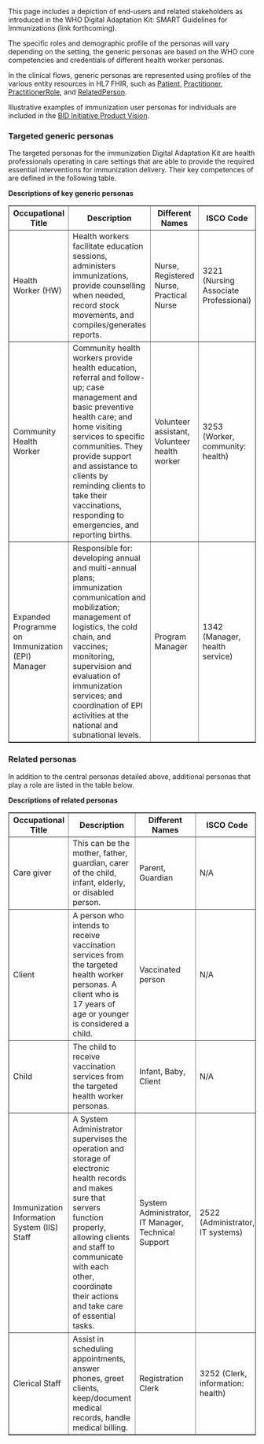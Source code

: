 This page includes a depiction of end-users and related stakeholders as introduced in the WHO Digital Adaptation Kit: SMART Guidelines for
Immunizations (link forthcoming).

The specific roles and demographic profile of the personas will vary depending on the setting, the generic personas are based on the WHO core competencies and credentials of different health worker personas.

In the clinical flows, generic personas are represented using profiles of the various entity resources in HL7 FHIR, such as [Patient](http://hl7.org/fhir/patient), [Practitioner](http://hl7.org/fhir/practitioner), [PractitionerRole](http://hl7.org/fhir/practitionerrole), and [RelatedPerson](http://hl7.org/fhir/relatedperson).

Illustrative examples of immunization user personas for individuals are included in the [BID Initiative Product Vision](https://www.path.org/resources/product-vision-for-the-better-immunization-data-bid-initiative/).

### Targeted generic personas

The targeted personas for the immunization Digital Adaptation Kit are
health professionals operating in care settings that are able to provide
the required essential interventions for immunization delivery. Their
key competences of are defined in the following table.

**Descriptions of key generic personas**

<table border="1" class="dataframe table table-striped table-bordered">
  <thead>
    <tr>
      <th>Occupational Title</th>
      <th>Description</th>
      <th>Different Names</th>
      <th>ISCO Code</th>
    </tr>
  </thead>
  <tbody>
    <tr>
      <td>Health Worker (HW)</td>
      <td>Health workers facilitate education sessions, administers immunizations, provide counselling when needed, record stock movements, and compiles/generates reports.</td>
      <td>Nurse, Registered Nurse, Practical Nurse</td>
      <td>3221 (Nursing Associate Professional)</td>
    </tr>
    <tr>
      <td>Community Health Worker</td>
      <td>Community health workers provide health education, referral and follow-up; case management and basic preventive health care; and home visiting services to specific communities. They provide support and assistance to clients by reminding clients to take their vaccinations, responding to emergencies, and reporting births.</td>
      <td>Volunteer assistant, Volunteer health worker</td>
      <td>3253 (Worker, community: health)</td>
    </tr>
    <tr>
      <td>Expanded Programme on Immunization (EPI) Manager</td>
      <td>Responsible for: developing annual and multi-annual plans; immunization communication and mobilization; management of logistics, the cold chain, and vaccines; monitoring, supervision and evaluation of immunization services; and coordination of EPI activities at the national and subnational levels.</td>
      <td>Program Manager</td>
      <td>1342 (Manager, health service)</td>
    </tr>
  </tbody>
</table>
    
### Related personas
In addition to the central personas detailed above, additional personas that play a role are listed in the table below.

**Descriptions of related personas**

<table border="1" class="dataframe table table-striped table-bordered">
  <thead>
    <tr>
      <th>Occupational Title</th>
      <th>Description</th>
      <th>Different Names</th>
      <th>ISCO Code</th>
    </tr>
  </thead>
  <tbody>
    <tr>
      <td>Care giver</td>
      <td>This can be the mother, father, guardian, carer of the child, infant, elderly, or disabled person.</td>
      <td>Parent, Guardian</td>
      <td>N/A</td>
    </tr>
    <tr>
      <td>Client</td>
      <td>A person who intends to receive vaccination services from the targeted health worker personas. A client who is 17 years of age or younger is considered a child.</td>
      <td>Vaccinated person</td>
      <td>N/A</td>
    </tr>
    <tr>
      <td>Child</td>
      <td>The child to receive vaccination services from the targeted health worker personas.</td>
      <td>Infant, Baby, Client</td>
      <td>N/A</td>
    </tr>
    <tr>
      <td>Immunization Information System (IIS) Staff</td>
      <td>A System Administrator supervises the operation and storage of electronic health records and makes sure that servers function properly, allowing clients and staff to communicate with each other, coordinate their actions and take care of essential tasks.</td>
      <td>System Administrator, IT Manager, Technical Support</td>
      <td>2522 (Administrator, IT systems)</td>
    </tr>
    <tr>
      <td>Clerical Staff</td>
      <td>Assist in scheduling appointments, answer phones, greet clients, keep/document medical records, handle medical billing.</td>
      <td>Registration Clerk</td>
      <td>3252 (Clerk, information: health)</td>
    </tr>
  </tbody>
</table>
